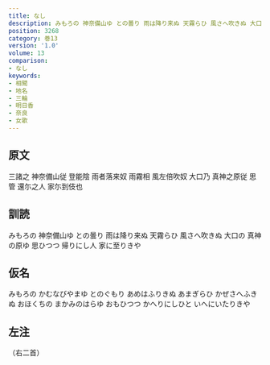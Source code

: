 ```yaml
---
title: なし
description: みもろの 神奈備山ゆ との曇り 雨は降り来ぬ 天霧らひ 風さへ吹きぬ 大口の 真神の原ゆ 思ひつつ 帰りにし人 家に至りきや
position: 3268
category: 巻13
version: '1.0'
volume: 13
comparison:
- なし
keywords:
- 相聞
- 地名
- 三輪
- 明日香
- 奈良
- 女歌
---
```


## 原文

三諸之 神奈備山従 登能陰 雨者落来奴 雨霧相 風左倍吹奴 大口乃 真神之原従 思管 還尓之人 家尓到伎也

## 訓読

みもろの 神奈備山ゆ との曇り 雨は降り来ぬ 天霧らひ 風さへ吹きぬ 大口の 真神の原ゆ 思ひつつ 帰りにし人 家に至りきや

## 仮名

みもろの かむなびやまゆ とのぐもり あめはふりきぬ あまぎらひ かぜさへふきぬ おほくちの まかみのはらゆ おもひつつ かへりにしひと いへにいたりきや

## 左注

（右二首）
